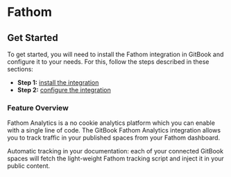 # Fathom

## Get Started

To get started, you will need to install the Fathom integration in GitBook and configure it to your needs. For this, follow the steps described in these sections:

* **Step 1:** [install the integration](../install-an-integration.md)
* **Step 2:** [configure the integration](configure.md)

### Feature Overview

Fathom Analytics is a no cookie analytics platform which you can enable with a single line of code. The GitBook Fathom Analytics integration allows you to track traffic in your published spaces from your Fathom dashboard.

Automatic tracking in your documentation: each of your connected GitBook spaces will fetch the light-weight Fathom tracking script and inject it in your public content.
